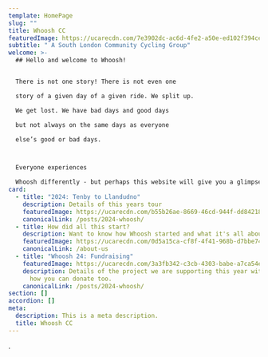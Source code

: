 ```yaml
---
template: HomePage
slug: ""
title: Whoosh CC
featuredImage: https://ucarecdn.com/7e3902dc-ac6d-4fe2-a50e-ed102f394cee/
subtitle: " A South London Community Cycling Group"
welcome: >-
  ## Hello and welcome to Whoosh!


  There is not one story! There is not even one

  story of a given day of a given ride. We split up.

  We get lost. We have bad days and good days

  but not always on the same days as everyone

  else’s good or bad days.   



  Everyone experiences

  Whoosh differently - but perhaps this website will give you a glimpse of what Whoosh is all about.
card:
  - title: "2024: Tenby to Llandudno"
    description: Details of this years tour
    featuredImage: https://ucarecdn.com/b55b26ae-8669-46cd-944f-dd84218e39dc/
    canonicalLink: /posts/2024-whoosh/
  - title: How did all this start?
    description: Want to know how Whoosh started and what it's all about?
    featuredImage: https://ucarecdn.com/0d5a15ca-cf8f-4f41-968b-d7bbe74cdfee/
    canonicalLink: /about-us
  - title: "Whoosh 24: Fundraising"
    featuredImage: https://ucarecdn.com/3a3fb342-c3cb-4303-babe-a7ca54e84541/
    description: Details of the project we are supporting this year with links to
      how you can donate too.
    canonicalLink: /posts/2024-whoosh/
section: []
accordion: []
meta:
  description: This is a meta description.
  title: Whoosh CC
---
```

.